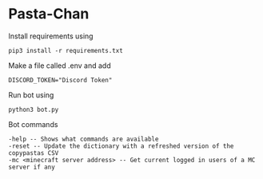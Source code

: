# Pasta-Chan

Install requirements using 

`pip3 install -r requirements.txt`

Make a file called .env and add

`DISCORD_TOKEN="Discord Token"`

Run bot using 

`python3 bot.py`


Bot commands

```
-help -- Shows what commands are available
-reset -- Update the dictionary with a refreshed version of the copypastas CSV
-mc <minecraft server address> -- Get current logged in users of a MC server if any
``` 

